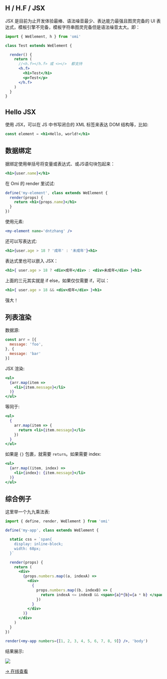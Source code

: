 ## H / H.F / JSX

JSX 是目前为止开发体验最棒、语法噪音最少、表达能力最强且图灵完备的 UI 表达式，模板引擎不完备，模板字符串图灵完备但是语法噪音太大。即：


```jsx
import { WeElement, h } from 'omi'

class Test extends WeElement {

  render() {
    return (
      //<h.f></h.f> 或 <></>  都支持
      <h.f>
        <h1>Test</h1>
        <p>Test</p>
      </h.f>
    )
  }
}
```

## Hello JSX

使用 JSX，可以在 JS 中书写闭合的 XML 标签来表达 DOM 结构等，比如:

```jsx
const element = <h1>Hello, world!</h1>
```

## 数据绑定

据绑定使用单括号将变量或表达式、或JS语句块包起来：

```jsx
<h1>{user.name}</h1>
```

在 Omi 的 render 里试试:

```jsx
define('my-element', class extends WeElement {
  render(props) {
    return <h1>{props.name}</h1>
  }
})
```

使用元素:

```jsx
<my-element name='dntzhang' />
```

还可以写表达式:

```jsx
<h1>{user.age > 18 ? '成年' : '未成年'}<h1>
```

表达式里也可以嵌入 JSX：

```jsx
<h1>{ user.age > 18 ? <div>成年</div> : <div>未成年</div> }<h1>
```

上面的三元其实就是 if else，如果仅仅需要 if，可以：

```jsx
<h1>{ user.age > 18 && <div>成年</div> }<h1>
```

强大！

## 列表渲染

数据源:

```js
const arr = [{
  message: 'foo',
}, {
  message: 'bar'
}]
```

JSX 渲染:

```jsx
<ul>
  {arr.map(item =>
    <li>{item.message}</li>
  )}
</ul>
```

等同于:

```jsx
<ul>
  {
    arr.map(item => {
      return <li>{item.message}</li>
    })
  }
</ul>
```

如果是 `{}` 包裹，就需要 `return`。如果需要 index:

```jsx
<ul>
  {arr.map((item, index) =>
    <li>{index}: {item.message}</li>
  )}
</ul>
```

## 综合例子

这里举一个九九乘法表:

```jsx
import { define, render, WeElement } from 'omi'

define('my-app', class extends WeElement {

  static css = `span{
    display: inline-block;
    width: 68px;
  }`

  render(props) {
    return (
      <div>
        {props.numbers.map((a, indexA) =>
          <div>
            {
              props.numbers.map((b, indexB) => {
                return indexA <= indexB && <span>{a}*{b}={a * b} </span>
              })
            }
          </div>
        )}
      </div>
    )
  }
})

render(<my-app numbers={[1, 2, 3, 4, 5, 6, 7, 8, 9]} />, 'body')
```

结果展示:

![](https://github.com/Tencent/omi/raw/master/assets/99.jpg)

[→ 在线查看](https://tencent.github.io/omi/packages/omi/examples/99/)
